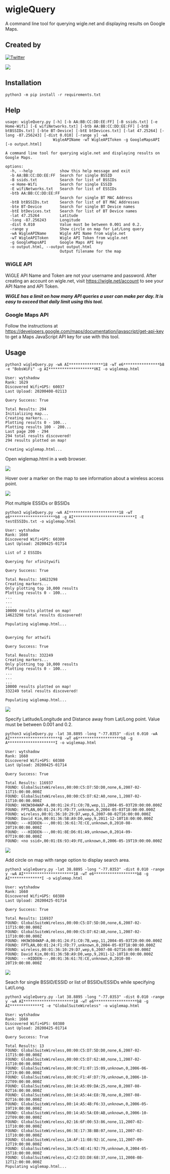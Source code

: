 # wigleQuery
A command line tool for querying wigle.net and displaying results on Google Maps.

## Created by
[![Twitter](https://img.shields.io/badge/twitter-@theDarracott-blue.svg)](https://twitter.com/theDarracott)
<a href="https://wigle.net">
  
<img border="0" src="https://wigle.net/bi/caj9te22I7lh_+M3SDLdsg.png">
</a>

## Installation
```
python3 -m pip install -r requirements.txt
```

## Help
```
usage: wigleQuery.py [-h] [-b AA:BB:CC:DD:EE:FF] [-B ssids.txt] [-e Home-Wifi] [-E wifiNetworks.txt] [-btb AA:BB:CC:DD:EE:FF] [-btB btBSSIDs.txt] [-bte BT-Device] [-btE btDevices.txt] [-lat 47.25264] [-long -87.256243] [-dist 0.010] [-range y] -wA
                     WigleAPIName -wT WigleAPIToken -g GoogleMapsAPI [-o output.html]

A command line tool for querying wigle.net and displaying results on Google Maps.

options:
  -h, --help            show this help message and exit
  -b AA:BB:CC:DD:EE:FF  Search for single BSSID
  -B ssids.txt          Search for list of BSSIDs
  -e Home-Wifi          Search for single ESSID
  -E wifiNetworks.txt   Search for list of ESSIDs
  -btb AA:BB:CC:DD:EE:FF
                        Search for single BT MAC Address
  -btB btBSSIDs.txt     Search for list of BT MAC Addresses
  -bte BT-Device        Search for single BT Device names
  -btE btDevices.txt    Search for list of BT Device names
  -lat 47.25264         Latitude
  -long -87.256243      Longitude
  -dist 0.010           Value must be between 0.001 and 0.2.
  -range y              Show circle on map for Lat/Long query
  -wA WigleAPIName      Wigle API Name from wigle.net
  -wT WigleAPIToken     Wigle API Token from wigle.net
  -g GoogleMapsAPI      Google Maps API key
  -o output.html, --output output.html
                        Output filename for the map
```
### WiGLE API
WiGLE API Name and Token are not your username and password. After creating an account on wigle.net, visit https://wigle.net/account to see your API Name and API Token.

*****WiGLE has a limit on how many API queries a user can make per day. It is easy to exceed that daily limit using this tool.*****


### Google Maps API
Follow the instructions at https://developers.google.com/maps/documentation/javascript/get-api-key to get a Maps JavaScript API key for use with this tool.

## Usage
```
python3 wigleQuery.py -wA AI***************18 -wT e6****************b8 -e "BobsWiFi" -g AI********************VKI -o wiglemap.html   

User: wytshadow 
Rank: 1629 
Discovered Wifi+GPS: 60037 
Last Upload: 20200408-02113 

Query Success: True 

Total Results: 294
Initializing map...
Creating markers...
Plotting results 0 - 100...
Plotting results 100 - 200...
Last page 200 - 294
294 total results discovered!
294 results plotted on map!

Creating wiglemap.html...
```
Open wiglemap.html in a web browser.

![](https://github.com/wytshadow/wigleQuery/blob/master/wigleExample.png)

Hover over a marker on the map to see information about a wireless access point.

![](https://github.com/wytshadow/wigleQuery/blob/master/data.png)

Plot multiple ESSIDs or BSSIDs

```
python3 wigleQuery.py -wA AI**********************18 -wT e6********************b8 -g AI***************************I -E testESSIDs.txt -o wiglemap.html

User: wytshadow
Rank: 1660
Discovered Wifi+GPS: 60380
Last Upload: 20200425-01714

List of 2 ESSIDs

Querying for xfinitywifi

Query Success: True

Total Results: 14623298
Creating markers...
Only plotting top 10,000 results
Plotting results 0 - 100...
...
...
...
10000 results plotted on map!
14623298 total results discovered!

Populating wiglemap.html...


Querying for attwifi

Query Success: True

Total Results: 332249
Creating markers...
Only plotting top 10,000 results
Plotting results 0 - 100...
...
...
...
10000 results plotted on map!
332249 total results discovered!

Populating wiglemap.html...
```

![](https://github.com/wytshadow/wigleQuery/blob/master/colors.png)

Specify Latitude/Longitude and Distance away from Lat/Long point. Value must be between 0.001 and 0.2.

```
python3 wigleQuery.py -lat 38.8895 -long "-77.0353" -dist 0.010 -wA AI**********************8 -wT e6*******************b8 -g A*********************I -o wiglemap.html

User: wytshadow
Rank: 1660
Discovered Wifi+GPS: 60380
Last Upload: 20200425-01714

Query Success: True

Total Results: 116937
FOUND: GlobalSuiteWireless,00:00:C5:D7:5D:D0,none,6,2007-02-11T15:00:00.000Z
FOUND: GlobalSuiteWireless,00:00:C5:D7:62:A0,none,1,2007-02-11T10:00:00.000Z
FOUND: HH3W304WAP-A,00:01:24:F1:C0:7B,wep,11,2004-05-03T20:00:00.000Z
FOUND: FPTLAN,00:01:24:F1:FD:77,unknown,0,2004-05-03T18:00:00.000Z
FOUND: wireless,00:01:36:10:29:D7,wep,6,2007-08-02T16:00:00.000Z
FOUND: David Kim,00:01:36:5B:A9:D0,wep,9,2011-12-10T18:00:00.000Z
FOUND: ---HIDDEN---,00:01:36:61:7E:CE,unknown,0,2010-08-20T19:00:00.000Z
FOUND: ---HIDDEN---,00:01:8E:D6:01:A9,unknown,0,2014-09-07T19:00:00.000Z
FOUND: <no ssid>,00:01:E6:93:49:FE,unknown,0,2006-05-19T19:00:00.000Z
```
![](https://github.com/wytshadow/wigleQuery/blob/master/latlong.png)

Add circle on map with range option to display search area.

```
python3 wigleQuery.py -lat 38.8895 -long "-77.0353" -dist 0.010 -range y -wA AI**********************18 -wT e6*******************b8 -g AI**************I -o wiglemap.html

User: wytshadow
Rank: 1660
Discovered Wifi+GPS: 60380
Last Upload: 20200425-01714

Query Success: True

Total Results: 116937
FOUND: GlobalSuiteWireless,00:00:C5:D7:5D:D0,none,6,2007-02-11T15:00:00.000Z
FOUND: GlobalSuiteWireless,00:00:C5:D7:62:A0,none,1,2007-02-11T10:00:00.000Z
FOUND: HH3W304WAP-A,00:01:24:F1:C0:7B,wep,11,2004-05-03T20:00:00.000Z
FOUND: FPTLAN,00:01:24:F1:FD:77,unknown,0,2004-05-03T18:00:00.000Z
FOUND: wireless,00:01:36:10:29:D7,wep,6,2007-08-02T16:00:00.000Z
FOUND: David Kim,00:01:36:5B:A9:D0,wep,9,2011-12-10T18:00:00.000Z
FOUND: ---HIDDEN---,00:01:36:61:7E:CE,unknown,0,2010-08-20T19:00:00.000Z
```
![](https://github.com/wytshadow/wigleQuery/blob/master/circle.png)

Seach for single BSSID/ESSID or list of BSSIDs/ESSIDs while specifying Lat/Long.

```
python3 wigleQuery.py -lat 38.8895 -long "-77.0353" -dist 0.010 -range y -wA AI**********************18 -wT e6*******************b8 -g AI**************I -e "GlobalSuiteWireless" -o wiglemap.html

User: wytshadow
Rank: 1660
Discovered Wifi+GPS: 60380
Last Upload: 20200425-01714

Query Success: True

Total Results: 13
FOUND: GlobalSuiteWireless,00:00:C5:D7:5D:D0,none,6,2007-02-11T15:00:00.000Z
FOUND: GlobalSuiteWireless,00:00:C5:D7:62:A0,none,1,2007-02-11T10:00:00.000Z
FOUND: GlobalSuiteWireless,00:0C:F1:07:15:09,unknown,0,2006-06-12T19:00:00.000Z
FOUND: GlobalSuiteWireless,00:0C:F1:4F:D7:79,unknown,0,2006-10-22T09:00:00.000Z
FOUND: GlobalSuiteWireless,00:14:A5:09:DA:25,none,0,2007-08-02T16:00:00.000Z
FOUND: GlobalSuiteWireless,00:14:A5:44:E8:7B,none,0,2007-08-02T16:00:00.000Z
FOUND: GlobalSuiteWireless,00:14:A5:4B:F6:33,unknown,0,2006-05-19T19:00:00.000Z
FOUND: GlobalSuiteWireless,00:14:A5:5A:E0:AB,unknown,0,2006-10-22T09:00:00.000Z
FOUND: GlobalSuiteWireless,02:16:6F:00:53:86,none,11,2007-02-11T10:00:00.000Z
FOUND: GlobalSuiteWireless,06:3E:17:3B:BB:07,none,11,2007-02-11T10:00:00.000Z
FOUND: GlobalSuiteWireless,1A:AF:11:08:92:1C,none,11,2007-09-12T19:00:00.000Z
FOUND: GlobalSuiteWireless,3A:C5:4E:41:92:79,unknown,0,2004-05-15T18:00:00.000Z
FOUND: GlobalSuiteWireless,42:C2:D3:D8:68:37,none,11,2008-08-12T12:00:00.000Z
Populating wiglemap.html...
```
